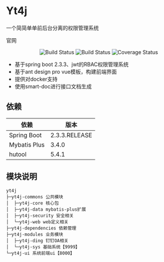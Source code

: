 # Yt4j 

一个简简单单前后台分离的权限管理系统

官网 

<p align="center">
 <img src="https://img.shields.io/badge/Yt4j-1.0.1-success.svg" alt="Build Status">
 <img src="https://img.shields.io/badge/antd-3.0.0-green.svg" alt="Build Status">
 <img src="https://img.shields.io/badge/spring%20boot-2.3.3-blue" alt="Coverage Status">
</p>

- 基于spring boot 2.3.3、jwt的RBAC权限管理系统
- 基于ant design pro vue模板，构建前端界面
- 提供对docker支持
- 使用smart-doc进行接口文档生成



## 依赖


依赖 | 版本
---|---
Spring Boot |  2.3.3.RELEASE 
Mybatis Plus | 3.4.0
hutool | 5.4.1

## 模块说明

```
yt4j
├─yt4j-commons 公共模块
│  ├─yt4j-core 核心包
│  ├─yt4j-data mybatis-plus扩展
│  ├─yt4j-security 安全相关
│  └─yt4j-web web定义相关
├─yt4j-dependencies 依赖管理
├─yt4j-modules 业务模块
│  ├─yt4j-ding 钉钉OA相关
│  └─yt4j-sys 基础系统【9999】
└─yt4j-ui 系统前端ui【8000】

```

